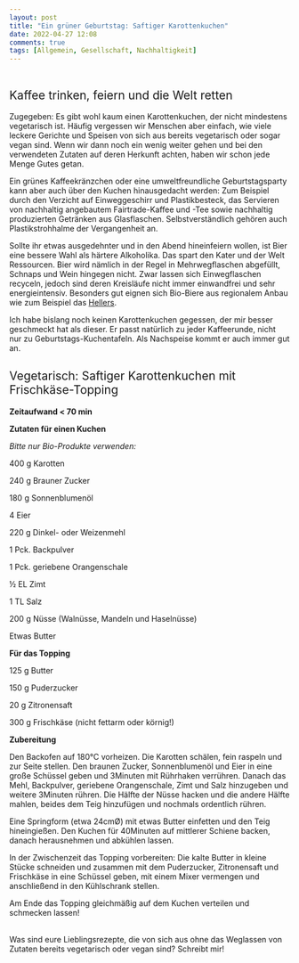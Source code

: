 ```yaml
---
layout: post
title: "Ein grüner Geburtstag: Saftiger Karottenkuchen"
date: 2022-04-27 12:08
comments: true
tags: [Allgemein, Gesellschaft, Nachhaltigkeit]
---
```

<!-- wp:tadv/classic-paragraph -->
<p><img src="https://vg07.met.vgwort.de/na/8936ce2190d742a7a1d97c5631a31480" alt="" width="1" height="1" /></p>
<h2><span style="font-weight: 400;">Kaffee trinken, feiern und die Welt retten</span></h2>
<p><span style="font-weight: 400;">Zugegeben: Es gibt wohl kaum einen Karottenkuchen, der nicht mindestens vegetarisch ist. Häufig vergessen wir Menschen aber einfach, wie viele leckere Gerichte und Speisen von sich aus bereits vegetarisch oder sogar vegan sind. Wenn wir dann noch ein wenig weiter gehen und bei den verwendeten Zutaten auf deren Herkunft achten, haben wir schon jede Menge Gutes getan.</span></p>
<p><span style="font-weight: 400;">Ein grünes Kaffeekränzchen oder eine umweltfreundliche Geburtstagsparty kann aber auch über den Kuchen hinausgedacht werden: Zum Beispiel durch den Verzicht auf Einweggeschirr und Plastikbesteck, das Servieren von nachhaltig angebautem Fairtrade-Kaffee und -Tee sowie nachhaltig produzierten Getränken aus Glasflaschen. Selbstverständlich gehören auch Plastikstrohhalme der Vergangenheit an.</span></p>
<p><span style="font-weight: 400;">Sollte ihr etwas ausgedehnter und in den Abend hineinfeiern wollen, ist Bier eine bessere Wahl als härtere Alkoholika. Das spart den Kater und der Welt Ressourcen. Bier wird nämlich in der Regel in Mehrwegflaschen abgefüllt, Schnaps und Wein hingegen nicht. Zwar lassen sich Einwegflaschen recyceln, jedoch sind deren Kreisläufe nicht immer einwandfrei und sehr energieintensiv. Besonders gut eignen sich Bio-Biere aus regionalem Anbau wie zum Beispiel das </span><a href="https://www.hellers.koeln/"><span style="font-weight: 400;">Hellers</span></a><span style="font-weight: 400;">.</span></p>
<p><span style="font-weight: 400;">Ich habe bislang noch keinen Karottenkuchen gegessen, der mir besser geschmeckt hat als dieser. Er passt natürlich zu jeder Kaffeerunde, nicht nur zu Geburtstags-Kuchentafeln. Als Nachspeise kommt er auch immer gut an.</span></p>
<p></p>
<h2><span style="font-weight: 400;">Vegetarisch: Saftiger Karottenkuchen mit Frischkäse-Topping</span></h2>
<p></p>
<p><b>Zeitaufwand &lt; 70 min</b></p>
<p><b>Zutaten für einen Kuchen</b></p>
<p><i><span style="font-weight: 400;">Bitte nur Bio-Produkte verwenden:</span></i></p>
<p><span style="font-weight: 400;">400 g Karotten</span></p>
<p><span style="font-weight: 400;">240 g Brauner Zucker</span></p>
<p><span style="font-weight: 400;">180 g Sonnenblumenöl</span></p>
<p><span style="font-weight: 400;">4 Eier</span></p>
<p><span style="font-weight: 400;">220 g Dinkel- oder Weizenmehl</span></p>
<p><span style="font-weight: 400;">1 Pck. Backpulver</span></p>
<p><span style="font-weight: 400;">1 Pck. geriebene Orangenschale</span></p>
<p><span style="font-weight: 400;">½ EL Zimt</span></p>
<p><span style="font-weight: 400;">1 TL Salz</span></p>
<p><span style="font-weight: 400;">200 g Nüsse (Walnüsse, Mandeln und Haselnüsse)</span></p>
<p><span style="font-weight: 400;">Etwas Butter</span></p>
<p></p>
<p><b>Für das Topping</b></p>
<p><span style="font-weight: 400;">125 g Butter</span></p>
<p><span style="font-weight: 400;">150 g Puderzucker</span></p>
<p><span style="font-weight: 400;">20 g Zitronensaft</span></p>
<p><span style="font-weight: 400;">300 g Frischkäse (nicht fettarm oder körnig!)</span></p>
<p></p>
<p><b>Zubereitung</b></p>
<p><span style="font-weight: 400;">Den Backofen auf 180°C vorheizen. Die Karotten schälen, fein raspeln und zur Seite stellen. Den braunen Zucker, Sonnenblumenöl und Eier in eine große Schüssel geben und 3Minuten mit Rührhaken verrühren. Danach das Mehl, Backpulver, geriebene Orangenschale, Zimt und Salz hinzugeben und weitere 3Minuten rühren. Die Hälfte der Nüsse hacken und die andere Hälfte mahlen, beides dem Teig hinzufügen und nochmals ordentlich rühren.</span></p>
<p><span style="font-weight: 400;">Eine Springform (etwa 24cmØ) mit etwas Butter einfetten und den Teig hineingießen. Den Kuchen für 40Minuten auf mittlerer Schiene backen, danach herausnehmen und abkühlen lassen.</span></p>
<p><span style="font-weight: 400;">In der Zwischenzeit das Topping vorbereiten: Die kalte Butter in kleine Stücke schneiden und zusammen mit dem Puderzucker, Zitronensaft und Frischkäse in eine Schüssel geben, mit einem Mixer vermengen und anschließend in den Kühlschrank stellen.</span></p>
<p><span style="font-weight: 400;">Am Ende das Topping gleichmäßig auf dem Kuchen verteilen und schmecken lassen!</span></p>
<p><br /><span style="font-weight: 400;">Was sind eure Lieblingsrezepte, die von sich aus ohne das Weglassen von Zutaten bereits vegetarisch oder vegan sind? Schreibt mir!</span></p>
<!-- /wp:tadv/classic-paragraph -->
